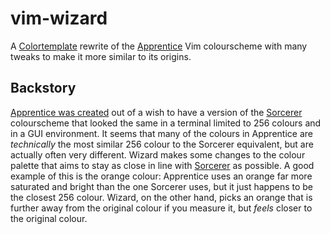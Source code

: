 # vim-wizard

A [Colortemplate](https://github.com/lifepillar/colortemplate) rewrite of the [Apprentice](https://github.com/romainl/Apprentice) Vim colourscheme with many tweaks to make it more similar to its origins.

## Backstory

[Apprentice was created](https://gist.github.com/romainl/1f252ce8c854fda211fcb815b0b9f94a) out of a wish to have a version of the [Sorcerer](https://jeetblogs.org/post/sorcerer/) colourscheme that looked the same in a terminal limited to 256 colours and in a GUI environment. It seems that many of the colours in Apprentice are _technically_ the most similar 256 colour to the Sorcerer equivalent, but are actually often very different. Wizard makes some changes to the colour palette that aims to stay as close in line with [Sorcerer](https://jeetblogs.org/post/sorcerer/) as possible. A good example of this is the orange colour: Apprentice uses an orange far more saturated and bright than the one Sorcerer uses, but it just happens to be the closest 256 colour. Wizard, on the other hand, picks an orange that is further away from the original colour if you measure it, but _feels_ closer to the original colour.
